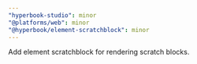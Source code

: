 ```yaml
---
"hyperbook-studio": minor
"@platforms/web": minor
"@hyperbook/element-scratchblock": minor
---
```


Add element scratchblock for rendering scratch blocks.
